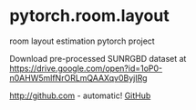 # pytorch.room.layout
room layout estimation pytorch project

Download pre-processed SUNRGBD dataset at https://drive.google.com/open?id=1oP0-n0AHW5mlfNrORLmQAAXqv0ByjIRg

http://github.com - automatic!
[GitHub](http://github.com)
